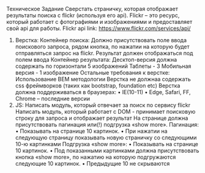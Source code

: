 Техническое Задание
Сверстать страничку, которая отображает результаты поиска с flickr (используя его api). 
Flickr – это ресурс, который работает с фотографиями и изображениями и предоставляет свой api для работы. Flickr api link: https://www.flickr.com/services/api/

1. Верстка:
Контейнер поиска:
Должно присутствовать поле ввода поискового запроса, рядом кнопка, по нажатии на которую будет отправляться запрос на flickr. Результат должен отображаться под полем ввода
Контейнер результата:
Десктоп-версия должна содержать по горизонтали 5 изображений
Таблеты - 3
Мобильная версия - 1 изображение
Остальные требования к верстке:
Использование BEM методологии
Верстка не должнаа содержать css фреймворков (таких как bootstrap, foundation etc)
Верстка должна поддерживаться в браузерах:
•	IE(10-11)
•	Edge, Safari, FF, Chrome – последние версии  
2. JS:
Написать модуль, который отвечает за поиск по сервису flickr
Написать модуль, который работает с DOM - принимает поисковую строку для запроса и отображает результат
На странице должна присутствовать пагинация или(!) подгрузка «show more».
	Пагинация:
•	Показывать на странице 10 картинок. 
•	При нажатии на следующую страницу показывать новую страничку со следующими 10-ю картинками
Подгрузка «show more»:
•	Показывать на странице 10 картинок. 
•	Под показанными картинками должна присутствовать кнопка «show more», по нажатию на которую подгружаются следующие 10 картинок. 
•	Предыдущие 10 не скрываются
